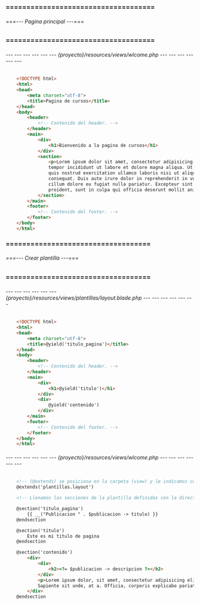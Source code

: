 ### ==================================== ###
###### ===--- Pagina principal ---=== ######
### ==================================== ###

###### --- --- --- --- --- --- {proyecto}/resources/views/wlcome.php --- --- --- --- --- --- ######

<!-- Diagamos que tenemos una pagina web normal. -->

```html
	<!DOCTYPE html>
	<html>
	<head>
		<meta charset="utf-8">
		<title>Pagina de cursos</title>
	</head>
	<body>
		<header>
			<!-- Contenido del header. -->
		</header>
		<main>
			<div>
				<h1>Bienvenido a la pagina de cursos</h1>
			</div>
			<section>
				<p>Lorem ipsum dolor sit amet, consectetur adipisicing elit, sed do eiusmod
				tempor incididunt ut labore et dolore magna aliqua. Ut enim ad minim veniam,
				quis nostrud exercitation ullamco laboris nisi ut aliquip ex ea commodo
				consequat. Duis aute irure dolor in reprehenderit in voluptate velit esse
				cillum dolore eu fugiat nulla pariatur. Excepteur sint occaecat cupidatat non
				proident, sunt in culpa qui officia deserunt mollit anim id est laborum.</p>
			</section>
		</main>
		<footer>
			<!-- Contenido del footer. -->
		</footer>
	</body>
	</html>
```

<!-- Cada pagina tendra que tener el mismo (header) y (footer), (lo mas comun), podeemos reutilizar el contenido 
haciendo uso de las directivas de (Blade). -->

### =================================== ###
###### ===--- Crear plantilla ---=== ######
### =================================== ###

<!-- Creamos dentro de (resources/views) una carpeta con el nombre (plantillas), (puede ser cualquier nombre); 
Detro de esa carpeta creamos un archivo llamado layout.blade.php).

La extension (.blade.php) es importate. -->

###### --- --- --- --- --- --- {proyecto}/resources/views/plantillas/layout.blade.php --- --- --- --- --- --- ######

<!-- La directiva (@yield) permite definir un area en especifico donde se incrustara codigo HTML, esto permite reutilizar 
esta plantilla para cualquier pagina. -->

```html
	<!DOCTYPE html>
	<html>
	<head>
		<meta charset="utf-8">
		<title>@yield('titulo_pagina')</title>
	</head>
	<body>
		<header>
			<!-- Contenido del header. -->
		</header>
		<main>
			<div>
				<h1>@yield('titulo')</h1>
			</div>
			<div>
				@yield('contenido')
			</div>
		</main>
		<footer>
			<!-- Contenido del footer. -->
		</footer>
	</body>
	</html>
```

<!-- -------------------------------- -->
<!-- ------ Utilizar plantilla ------ -->
<!-- -------------------------------- -->

###### --- --- --- --- --- --- {proyecto}/resources/views/wlcome.php --- --- --- --- --- --- ######

```html
	<!-- (@extends) se posiciona en la carpeta (view) y le indicamos cual es la platilla a utilizar. -->
	@extends('plantillas.layout')

	<!-- Llenamos las secciones de la plantilla definidas con la directiva (@yield) -->

	@section('titulo_pagina')
		{{ __("Publicacion " . $publicacion -> titulo) }}
	@endsection

	@section('titulo')
		Este es mi titulo de pagina
	@endsection

	@section('contenido')
		<div>
			<div>
				<h2><?= $publicacion -> descripcion ?></h2>
			</div>
			<p>Lorem ipsum dolor, sit amet, consectetur adipisicing elit. Tempora, saepe esse ut eaque assumenda est dolore ea qui repudiandae ratione aliquam recusandae quaerat, cumque libero dolorum reiciendis laboriosam eligendi rerum.
			Sapiente sit unde, at a. Officia, corporis explicabo pariatur repudiandae accusantium alias ipsa laborum earum nam nisi delectus voluptas tenetur, deserunt officiis odit quod enim cumque consequuntur, commodi minima, dolor.</p>
		</div>
	@endsection
```

<!-- De esta manera podemos reutilizar codigo en todas nuestras demas paginas. -->
